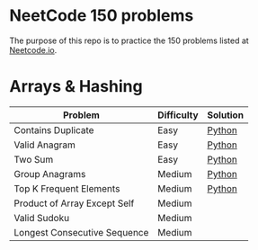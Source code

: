 # NeetCode 150 problems
The purpose of this repo is to practice the 150 problems listed at [Neetcode.io](https://neetcode.io/practice).

# Arrays & Hashing

|Problem|Difficulty|Solution|
|-------|----------|--------|
|Contains Duplicate|Easy|[Python](https://github.com/Manish177/neetcode-150-problems/blob/main/Arrays%20%26%20Hashing/Contains%20Duplicate.py)|
|Valid Anagram|Easy|[Python](https://github.com/Manish177/neetcode-150-problems/blob/main/Arrays%20%26%20Hashing/Valid%20Anagram.py)|
|Two Sum|Easy|[Python](https://github.com/Manish177/neetcode-150-problems/blob/main/Arrays%20%26%20Hashing/Two%20Sum.py)|
|Group Anagrams|Medium|[Python](https://github.com/Manish177/neetcode-150-problems/blob/main/Arrays%20%26%20Hashing/Group%20Anagrams.py)|
|Top K Frequent Elements|Medium|[Python](https://github.com/Manish177/neetcode-150-problems/blob/main/Arrays%20%26%20Hashing/Top%20K%20Frequent%20Elements.py)|
|Product of Array Except Self|Medium|
|Valid Sudoku|Medium|
Longest Consecutive Sequence|Medium|
